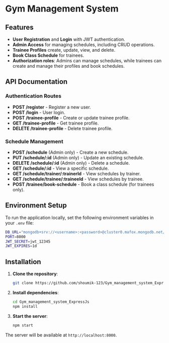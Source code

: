 
# Gym Management System

## Features
- **User Registration** and **Login** with JWT authentication.
- **Admin Access** for managing schedules, including CRUD operations.
- **Trainee Profiles** create, update, view, and delete.
- **Book Class Schedule** for trainees.
- **Authorization roles**: Admins can manage schedules, while trainees can create and manage their profiles and book schedules.

## API Documentation
### Authentication Routes
- **POST /register** - Register a new user.
- **POST /login** - User login.
- **POST /trainee-profile** - Create or update trainee profile.
- **GET /trainee-profile** - Get trainee profile.
- **DELETE /trainee-profile** - Delete trainee profile.

### Schedule Management
- **POST /schedule** (Admin only) - Create a new schedule.
- **PUT /schedule/:id** (Admin only) - Update an existing schedule.
- **DELETE /schedule/:id** (Admin only) - Delete a schedule.
- **GET /schedule/:id** - View a specific schedule.
- **GET /schedule/trainer/:trainerId** - View schedules by trainer.
- **GET /schedule/trainee/:traineeId** - View schedules by trainee.
- **POST /trainee/book-schedule** - Book a class schedule (for trainees only).

## Environment Setup
To run the application locally, set the following environment variables in your `.env` file:

```bash
DB_URL="mongodb+srv://<username>:<password>@cluster0.mafox.mongodb.net/gym_management"
PORT=8000
JWT_SECRET=jwt_12345
JWT_EXPIRES=1d
```


## Installation
1. **Clone the repository**:
   ```bash
   git clone https://github.com/shoumik-123/Gym_management_system_ExpressJs.git
   ```

2. **Install dependencies**:
   ```bash
   cd Gym_management_system_ExpressJs
   npm install
   ```

3. **Start the server**:
   ```bash
   npm start
   ```

The server will be available at `http://localhost:8000`.


